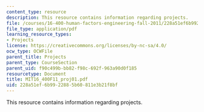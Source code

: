 ```yaml
---
content_type: resource
description: This resource contains information regarding projects.
file: /courses/16-400-human-factors-engineering-fall-2011/228a51ef6b9922885b60811e3b21f8bf_MIT16_400F11_proj01.pdf
file_type: application/pdf
learning_resource_types:
- Projects
license: https://creativecommons.org/licenses/by-nc-sa/4.0/
ocw_type: OCWFile
parent_title: Projects
parent_type: CourseSection
parent_uid: f90c499b-bb82-f98c-692f-963a90d0f185
resourcetype: Document
title: MIT16_400F11_proj01.pdf
uid: 228a51ef-6b99-2288-5b60-811e3b21f8bf
---
```

This resource contains information regarding projects.